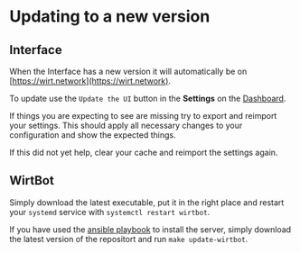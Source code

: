 # Updating to a new version

## Interface
When the Interface has a new version it will automatically be on [https://wirt.network](https://wirt.network). 

To update use the `Update the UI` button in the **Settings** on the [Dashboard](https://wirt.network/dashboard).

If things you are expecting to see are missing try to export and reimport your settings. This should apply all necessary changes to your configuration and show the expected things.

If this did not yet help, clear your cache and reimport the settings again.

## WirtBot
Simply download the latest executable, put it in the right place and restart your `systemd` service with `systemctl restart wirtbot`.

If you have used the [ansible playbook](/setup#ansible) to install the server, simply download the latest version of the repositort and run `make update-wirtbot`.